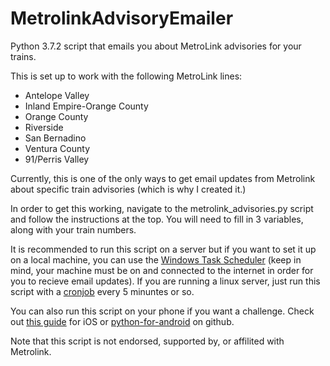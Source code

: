 # MetrolinkAdvisoryEmailer
Python 3.7.2 script that emails you about MetroLink advisories for your trains.

This is set up to work with the following MetroLink lines:
* Antelope Valley
* Inland Empire-Orange County
* Orange County
* Riverside
* San Bernadino
* Ventura County
* 91/Perris Valley

Currently, this is one of the only ways to get email updates from Metrolink about specific train advisories (which is why I created it.)

In order to get this working, navigate to the metrolink_advisories.py script and follow the instructions at the top. You will need to fill in 3 variables, along with your train numbers.

It is recommended to run this script on a server but if you want to set it up on a local machine, you can use the [Windows Task Scheduler](https://stackoverflow.com/questions/4249542/run-a-task-every-x-minutes-with-windows-task-scheduler) (keep in mind, your machine must be on and connected to the internet in order for you to recieve email updates). 
If you are running a linux server, just run this script with a [cronjob](https://askubuntu.com/questions/799023/how-to-set-up-a-cron-job-to-run-every-10-minutes) every 5 minuntes or so.

You can also run this script on your phone if you want a challenge. Check out [this guide](https://www.codementor.io/gergelykovcs/how-to-run-and-schedule-python-scripts-on-ios-fqfxvyp7x) for iOS or [python-for-android](https://github.com/kivy/python-for-android) on github.

Note that this script is not endorsed, supported by, or affilited with Metrolink.

